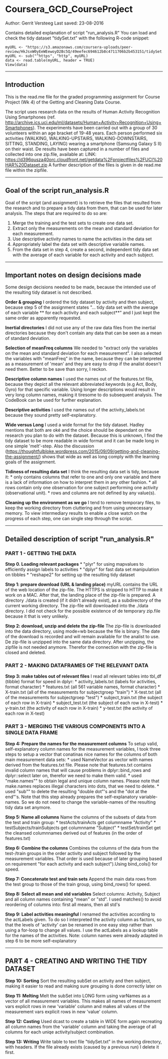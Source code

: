 # Coursera_GCD_CourseProject

Author: Gerrit Versteeg
Last saved: 23-08-2016

Contains detailed explanation of script "run_analysis.R"
You can load and check the tidy dataset "tidySet.txt" with the following R-code snippet:
```{r}
myURL <- "https://s3.amazonaws.com/coursera-uploads/peer-review/HkJsxW0yEeWEewoyD2Bc5Q/49eefec694612b8c4711706b2b453151/tidySet.txt"
myURL <- sub("^https", "http", myURL)
data <- read.table(myURL, header = TRUE)
View(data)
```

***
## Introduction

This is the read.me file for the graded programming assignment for Course Project (Wk 4) of the Getting and Cleaning Data Course.

The script uses research data on the results of Human Activity Recognition Using Smartphones (ref. http://archive.ics.uci.edu/ml/datasets/Human+Activity+Recognition+Using+Smartphones). The experiments have been carried out with a group of 30 volunteers within an age bracket of 19-48 years. Each person performed six activities (WALKING, WALKING-UPSTAIRS, WALKING-DOWNSTAIRS, SITTING, STANDING, LAYING) wearing a smartphone (Samsung Galaxy S II) on their waist. De results have been captured in a number of files and collected into one zip.file, available at:
LINK: https://d396qusza40orc.cloudfront.net/getdata%2Fprojectfiles%2FUCI%20HAR%20Dataset.zip
A further description of the files is given in de read.me file within the zipfile.


***
## Goal of the script run_analysis.R
Goal of the script (and assignment) is to retrieve the files that resulted from the research and to prepare a tidy data from them, that can be used for later analysis. The steps that are required to do so are:
1. Merge the training and the test sets to create one data set.
2. Extract only the measurements on the mean and standard deviation for each measurement.
3. Use descriptive activity names to name the activities in the data set
4. Appropriately label the data set with descriptive variable names.
5. From the data set in step 4, create a second, independent tidy data set with the average of each variable for each activity and each subject.

***
## Important notes on design decisions made
Some design decisions needed to be made, because the intended use of the resulting tidy dataset is not described.

**Order & grouping**
I ordered the tidy dataset by activity and then subject, because step 5 of the assignment states "... tidy data set with the average of each variable ** for each activity and each subject**" and I just kept the same order as apparently requested.

**Inertial directories**
I did not use any of the raw data files from the inertial directories because they don't contain any data that can be seen as a mean of standard deviation.

**Selection of meanFreq columns**
We needed to "extract only the variables on the mean and standard deviation for each measurement". I also selected the variables with "meanFreq" in the name, because they can be interpreted as a measurement of 'mean' and they are easy to drop if the analist doesn't need them. Better to be save than sorry, I reckon. 

**Descriptive column names**
I used the names out of the features.txt file, because they depict all the relevant abbreviated keywords (e.g Act, Body, Gyro) for that specific variable. Using longer descriptions would result in very long column names, making it tiresome to do subsequent analysis. The CodeBook can be used for further explanation.

**Descriptive activities**
I used the names out of the activity_labels.txt because they sound pretty self-explanatory.

**Wide versus Long**
I used a wide format for the tidy dataset. Hadley mentions that both are oké and the choice should be dependant on the research you plan to do with the dataset. Because this is unknown, I find the tidy dataset to be more readable in wide format and it can be made long in one simple 'melt'-step. Also the discussion (https://thoughtfulbloke.wordpress.com/2015/09/09/getting-and-cleaning-the-assignment/) shows that wide as well as long comply with the learning goals of the assignment.

**Tidiness of resulting data set**
I think the resulting data set is tidy, because it:
    * only contains columns that refer to one and only one variable and there is a lack of information on how to interpret them in any other fashion.
    * all rows contain only one observation for one subject performing one activity (observational unit).
    * rows and columns are not defined by any value(s).

**Cleaning up the environment as we go**
I tend to remove temporary files, to keep the working directory from cluttering and from using unnecessary memory. To view intermediary results to enable a close watch on the progress of each step, one can single step through the script.

***
## Detailed description of script "run_analysis.R"

### PART 1 - GETTING THE DATA

**Step 0. Loading relevant packages**
    * "plyr" for using mapvalues to efficiently assign labels to activities
    * "dplyr" for fast data set manipulation on tibbles
    * "reshape2" for setting up the resulting tidy dataset

**Step 1: prepare download (URL & landing place)** 
myURL contains the URL of the web location of the zip-file. The HTTPS is stripped to HTTP to make it work on a MAC. After that, the landing place of the zip-file is prepared. A directory ./data is created (if it didn’t already exist), as a subdirectory of the current working directory. The zip-file will downloaded into the ./data directory. I did not check for the possible existence of de temporary zip.file because it that is very unlikely.

**Step 2: download, unzip and delete the zip-file**
The zip-file is downloaded into the data directory, using mode=wb because the file is binary. The date of the download is recorded and will remain available for the analist to use. De zip-file is unzipped into the same data directory.
After unzipping, the zipfile is not needed anymore. Therefor the connection with the zip-file is closed and deleted. 


### PART 2 - MAKING DATAFRAMES OF THE RELEVANT DATA

**Step 3: make tables out of relevant files**
I read all relevant tables into tbl_df (tibble) format for speed in dplyr:
    * activity_labels.txt (labels for activities, format character)
    * features.txt (all 561 variable names, format character)
    * X-train.txt (all of the measurements for subjectgroep "train")
    * X-test.txt (all of the measurements for subjectgroep "test")
    * subject_train.txt (the subject of each row in X-train)
    * subject_test.txt (the subject of each row in X-test)
    * y-train.txt (the activity of each row in X-train)
    * y-test.txt (the activity of each row in X-test)

### PART 3 - MERGING THE VARIOUS COMPONENTS INTO A SINGLE DATA FRAME

**Step 4: Prepare the names for the measurement columns**
To setup valid, self-explanatory column names for the measurement variables, I took three steps to setup a vector that conatinas nice names for the columns of both main measurement data sets:
    * used NameVector as vector with names derived from the features.txt file. Please note that features.txt contains invalid column names that will cause problems in dplyr::bind_rows and dplyr::select later on, therefor we need to make them valid.
    * used "make.names"" to obtain legal and unique column names. Please note that make.names replaces illegal characters into dots, that we need to delete.
    * used "sub"" to delete the resulting "double dot"'s and the "dot at the end"'s.
Note that this step already prepares the self-explanatory variable-names. So we do not need to change the variable-names of the resulting tidy data set anymore.

**Step 5: Name all columns**
Name the columns of the subsets of data from the test and train group:
    * testActs/trainActs get columnname "Activity"
    * testSubjects/trainSubjects get columnname "Subject"
    * testSet/trainSet get the cleansed columnnames derived out of features (in the order of features.txt)

**Step 6: Combine the columns**
Combines the columns of the data from the test-/train groups in the order activity and subject followed by the measurement variables. That order is used because of later grouping based on requirement "for each activity and each subject").Using bind_cols() for speed.

**Step 7: Concatenate test and train sets**
Append the main data rows from the test group to those of the train group, using bind_rows() for speed. 

**Step 8: Select all mean and std variables**
Select columns: Activity, Subject and all column names containing "mean" or "std". I used matches() to avoid reordering of columns into: first all means, then all std's

**Step 9: Label activities meaningful**
I renamed the activities according to the actLabels given. To do so I interpreted the activity column as factors, so that the levels of 'activity' can be renamed in one easy step rather than using a for-loop to change all values. I use the actLabels as a lookup table for the names of the activities. Note: column names were already adapted in step 6 to be more self-explanatory

***
## PART 4 - CREATING AND WRITING THE TIDY DATASET

**Step 10: Sorting**
Sort the resulting subSet on activity and then subject, making it easier to read and making sure grouping is done correctly later on

**Step 11: Melting**
Melt the subSet into LONG form using varNames as a vector of all measurement variables. This makes all names of measurement vars explicit rows in new 'variable' column and makes all values of the measurement vars explicit rows in new 'value' column.

**Step 12: Casting**
Used dcast to create a table in WIDE form again recreating all column names from the 'variable' column and taking the average of all columns for each uniqe activity/subject combination.

**Step 13: Writing**
Write table to text file "tidySet.txt" in the working directory, with headers. If the file already exists (caused by a previous run) I delete it first.